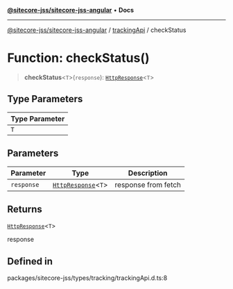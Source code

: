 [**@sitecore-jss/sitecore-jss-angular**](../../../README.md) • **Docs**

***

[@sitecore-jss/sitecore-jss-angular](../../../README.md) / [trackingApi](../README.md) / checkStatus

# Function: checkStatus()

> **checkStatus**\<`T`\>(`response`): [`HttpResponse`](../../../interfaces/HttpResponse.md)\<`T`\>

## Type Parameters

| Type Parameter |
| ------ |
| `T` |

## Parameters

| Parameter | Type | Description |
| ------ | ------ | ------ |
| `response` | [`HttpResponse`](../../../interfaces/HttpResponse.md)\<`T`\> | response from fetch |

## Returns

[`HttpResponse`](../../../interfaces/HttpResponse.md)\<`T`\>

response

## Defined in

packages/sitecore-jss/types/tracking/trackingApi.d.ts:8
